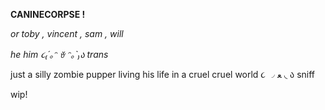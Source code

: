 **CANINECORPSE !**

*or toby , vincent , sam , will*

*he him ૮₍´｡ᵔ ꈊ ᵔ｡`₎ა trans*

just a silly zombie pupper living his life in a cruel cruel world ૮ ◞ ﻌ ◟ ა sniff


wip!
